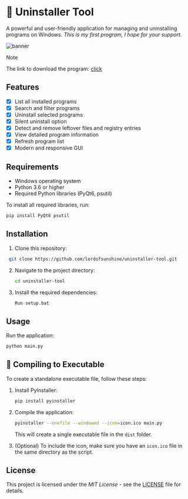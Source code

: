 # 🗿 Uninstaller Tool

A powerful and user-friendly application for managing and uninstalling programs on Windows. *This is my first program, I hope for your support.*

<img alt="banner" src="https://cdn.glitch.global/4ae4fbec-cbe7-491c-b8b9-57879c9f0e5d/0aa05300-1d0f-48f5-b4bc-daceafa0209f.image.png?v=1738338009508">

> [!NOTE]
> The link to download the program: [click](https://github.com/lordofsunshine/uninstaller-tool/releases/download/v.0.0.2/UninstallerTool.exe)

## Features

- [x] List all installed programs
- [x] Search and filter programs
- [x] Uninstall selected programs
- [x] Silent uninstall option
- [x] Detect and remove leftover files and registry entries
- [x] View detailed program information
- [x] Refresh program list
- [x] Modern and responsive GUI

## Requirements

- Windows operating system
- Python 3.6 or higher
- Required Python libraries (PyQt6, psutil)

To install all required libraries, run:
```bash
pip install PyQt6 psutil
```

## Installation

1. Clone this repository:
  ```bash
   git clone https://github.com/lordofsunshine/uninstaller-tool.git
   ```

2. Navigate to the project directory:
   ```bash
   cd uninstaller-tool
   ```

3. Install the required dependencies:
   ```bash
   Run setup.bat
   ```

## Usage

Run the application:

```bash
python main.py
```

## 🔑 Compiling to Executable

To create a standalone executable file, follow these steps:

1. Install PyInstaller:
   ```bash
   pip install pyinstaller
   ```

2. Compile the application:
   ```bash
   pyinstaller --onefile --windowed --icon=icon.ico main.py
   ```

   This will create a single executable file in the `dist` folder.

3. (Optional) To include the icon, make sure you have an `icon.ico` file in the same directory as the script.

## License

This project is licensed under the *MIT License* - see the [LICENSE](LICENSE) file for details.


